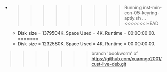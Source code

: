 * >>>>>>>>> Running inst-min-con-05-keyring-aptly.sh ...
<<<<<<< HEAD
  * Disk size = 1379504K. Space Used = 4K. Runtime = 00:00:00:00.
=======
  * Disk size = 1232580K. Space Used = 4K. Runtime = 00:00:00:00.
>>>>>>> branch 'bookworm' of https://github.com/xuanngo2001/cust-live-deb.git
